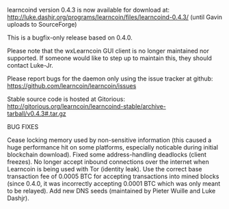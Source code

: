 learncoind version 0.4.3 is now available for download at:
http://luke.dashjr.org/programs/learncoin/files/learncoind-0.4.3/ (until Gavin uploads to SourceForge)

This is a bugfix-only release based on 0.4.0.

Please note that the wxLearncoin GUI client is no longer maintained nor supported. If someone would like to step up to maintain this, they should contact Luke-Jr.

Please report bugs for the daemon only using the issue tracker at github:
https://github.com/learncoin/learncoin/issues

Stable source code is hosted at Gitorious:
http://gitorious.org/learncoin/learncoind-stable/archive-tarball/v0.4.3#.tar.gz

BUG FIXES

Cease locking memory used by non-sensitive information (this caused a huge performance hit on some platforms, especially noticable during initial blockchain download).
Fixed some address-handling deadlocks (client freezes).
No longer accept inbound connections over the internet when Learncoin is being used with Tor (identity leak).
Use the correct base transaction fee of 0.0005 BTC for accepting transactions into mined blocks (since 0.4.0, it was incorrectly accepting 0.0001 BTC which was only meant to be relayed).
Add new DNS seeds (maintained by Pieter Wuille and Luke Dashjr).

